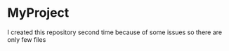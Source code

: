 # MyProject
I created this repository second time because of some issues so there are only few files
